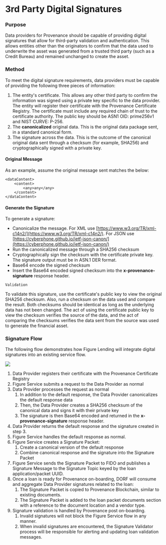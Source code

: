 # 3rd Party Digital Signatures

### Purpose <a id="DigitalSignature-Purpose"></a>

Data providers for Provenance should be capable of providing digital signatures that allow for third-party validation and authentication. This allows entities other than the originators to confirm that the data used to underwrite the asset was generated from a trusted third party \(such as a Credit Bureau\) and remained unchanged to create the asset.

### Method <a id="DigitalSignature-Method"></a>

To meet the digital signature requirements, data providers must be capable of providing the following three pieces of information:

1. The entity's certificate. This allows any other third party to confirm the information was signed using a private key specific to the data provider.  The entity will register their certificate with the Provenance Certificate Registry.  The certificate must include any required chain of trust to the certificate authority.  The public key should be ASN1 OID: prime256v1 and NIST CURVE: P-256.
2. The **canonicalized** original data. This is the original data package sent, in a standard canonical form.
3. The signature across the data. This is the outcome of the canonical original data sent through a checksum \(for example, SHA256\) and cryptographically signed with a private key.

#### **Original Message** <a id="DigitalSignature-OriginalMessage"></a>

As an example, assume the original message sent matches the below:

```text
<dataContent>
    <content>
        <any>any</any>
    </content>
</dataContent>
```

#### **Generate the Signature** <a id="DigitalSignature-GeneratetheSignature"></a>

To generate a signature:

* Canonicalize the message.  For XML use [https://www.w3.org/TR/xml-c14n2/](https://www.w3.org/TR/xml-c14n2/).  For JSON use [https://cyberphone.github.io/ietf-json-canon/](https://cyberphone.github.io/ietf-json-canon/)
* Run the canonicalized message through a SHA256 checksum
* Cryptographically sign the checksum with the certificate private key.  The signature output must be in ASN.1 DER format.
* Base64 encode the signed checksum
* Insert the Base64 encoded signed checksum into the **x-provenance-signature** response header.

```text
Validation
```

To validate this signature, use the certificate's public key to view the original SHA256 checksum. Also, run a checksum on the data used and compare the result. Both checksums should be identical as long as the underlying data has not been changed. The act of using the certificate public key to view the checksum verifies the source of the data, and the act of comparing the checksums verifies the data sent from the source was used to generate the financial asset.

### Signature Flow <a id="DigitalSignature-SignatureFlow"></a>

The following flow demonstrates how Figure Lending will integrate digital signatures into an existing service flow.

![](https://figure.atlassian.net/wiki/download/attachments/578781188/DigSigFlow.jpg?version=2&modificationDate=1573583401126&cacheVersion=1&api=v2)

1. Data Provider registers their certificate with the Provenance Certificate Registry
2. Figure Service submits a request to the Data Provider as normal
3. Data Provider processes the request as normal
   1. In addition to the default response, the Data Provider canonicalizes the default response data
   2. Then, the Data Provider creates a SHA256 checksum of the canonical data and signs it with their private key
   3. The signature is then Base64 encoded and returned in the **x-provenance-signature** response header.
4. Data Provider returns the default response and the signature created in step 3.
5. Figure Service handles the default response as normal.
6. Figure Service creates a Signature Packet:
   1. Create a canonical version of the default response
   2. Combine canonical response and the signature into the Signature Packet
7. Figure Service sends the Signature Packet to FIDO and publishes a Signature Message to the Signature Topic keyed by the loan application/packet UUID.
8. Once a loan is ready for Provenance on-boarding, DORF will consume and aggregate Data Provider signatures related to the loan:
   1. The Signature Packet is copied to Provenance Blockchain, similar to existing documents.
   2. The Signature Packet is added to the loan packet documents section with a reference to the document location and a vendor type.
9. Signature validation is handled by Provenance post on-boarding.
   1. Invalid signatures will not block the Figure Service flow in any manner.
   2. When invalid signatures are encountered, the Signature Validator process will be responsible for alerting and updating loan validation messages.

